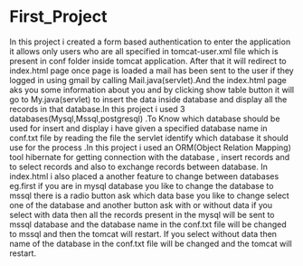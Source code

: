 # First_Project
  In this project i created a form based authentication to enter the application it allows only users who are all specified in tomcat-user.xml file which is present in conf folder inside tomcat application. After that it will redirect to index.html page once page is loaded a mail has been sent to the user if they logged in using gmail by calling Mail.java(servlet).And the index.html page aks you some information about you and by clicking show table button it will go to My.java(servlet) to insert the data inside database and display all the records in that database.In this project i used 3 databases(Mysql,Mssql,postgresql) .To Know which database should be used for insert and display i have given a specified database name in conf.txt file by reading the file the servlet identify which database it should use for the process .In this project i used an ORM(Object Relation Mapping) tool hibernate for getting connection with the database , insert records and to select records and also to exchange records between database. In index.html i also placed a another feature to change between databases eg.first if you are in mysql database you like to change the database to mssql there is a radio button ask which data base you like to change select one of the database and another button ask with or without data if you select with data then all the records present in the mysql will be sent to mssql database and the database name in the conf.txt file will be changed to mssql and then the tomcat will restart. If you select without data then name of the database in the conf.txt file will be changed and the tomcat will restart.

